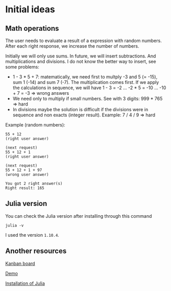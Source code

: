 # Initial ideas


## Math operations

The user needs to evaluate a result of a expression with random numbers. After each right response, we increase the number of numbers. 

Initially we will only use sums. In future, we will insert subtractions. And multiplications and divisions. I do not know the better way to insert, see some problems:

- 1 - 3 * 5 + 7: matematically, we need first to multply -3 and 5 (= -15), sum 1 (-14) and sum 7 (-7). The multiplication comes first. If we apply the calculations in sequence, we will have 1 - 3 = -2 ... -2 * 5 = -10 ... -10 + 7 = -3 => wrong answers
- We need only to multiply if small numbers. See with 3 digits: 999 * 765 => hard
- In divisions maybe the solution is difficult if the divisions were in sequence and non exacts (integer result). Example: 7 / 4 / 9 => hard 

Example (random numbers):

```
55 + 12
(right user answer)

(next request)
55 + 12 + 1
(right user answer)

(next request)
55 + 12 + 1 + 97
(wrong user answer)

You got 2 right answer(s)
Right result: 165
```


## Julia version

You can check the Julia version after installing through this command

```
julia -v
```

I used the version `1.10.4`.


## Another resources

[Kanban board](https://trello.com/b/gEzHauLi/geral)

[Demo](https://youtu.be/masqBbglKNY)

[Installation of Julia](https://julialang.org/downloads/)
